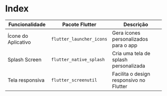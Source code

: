 <!-- # Index

- Ícone do Aplicativo: `flutter_launcher_icons`
- Splash Screen: `flutter_native_splash`
- Tela responsiva: `flutter_screenutil` -->

# Index

| Funcionalidade         | Pacote Flutter              | Descrição                                 |
|------------------------|----------------------------|--------------------------------------------|
| Ícone do Aplicativo    | `flutter_launcher_icons`    | Gera ícones personalizados para o app      |
| Splash Screen          | `flutter_native_splash`     | Cria uma tela de splash personalizada      |
| Tela responsiva        | `flutter_screenutil`        | Facilita o design responsivo no Flutter    |